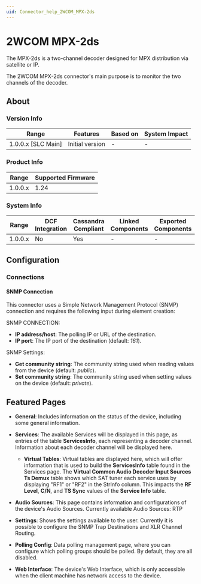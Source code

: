 ```yaml
---
uid: Connector_help_2WCOM_MPX-2ds
---
```


# 2WCOM MPX-2ds

The MPX-2ds is a two-channel decoder designed for MPX distribution via satellite or IP.

The 2WCOM MPX-2ds connector's main purpose is to monitor the two channels of the decoder.

## About

### Version Info

| Range              | Features        | Based on | System Impact |
|--------------------|-----------------|----------|---------------|
| 1.0.0.x [SLC Main] | Initial version | -        | -             |

### Product Info

| Range   | Supported Firmware |
|---------|--------------------|
| 1.0.0.x | 1.24               |

### System Info

| Range   | DCF Integration | Cassandra Compliant | Linked Components | Exported Components |
|---------|-----------------|---------------------|-------------------|---------------------|
| 1.0.0.x | No              | Yes                 | -                 | -                   |

## Configuration

### Connections

#### SNMP Connection

This connector uses a Simple Network Management Protocol (SNMP) connection and requires the following input during element creation:

SNMP CONNECTION:

- **IP address/host**: The polling IP or URL of the destination.
- **IP port**: The IP port of the destination (default: *161*).

SNMP Settings:

- **Get community string**: The community string used when reading values from the device (default: *public*).
- **Set community string**: The community string used when setting values on the device (default: *private*).

## Featured Pages

  - **General**: Includes information on the status of the device, including some general information.
    
  - **Services**: The available Services will be displayed in this page, as entries of the table **ServicesInfo**, each representing a decoder channel. Information about each decoder channel will be displayed here.
    
    - **Virtual Tables**: Virtual tables are displayed here, which will offer information that is used to build the **ServicesInfo** table found in the Services page. The **Virtual Common Audio Decoder Input Sources Ts Demux** table shows which SAT tuner each service uses by displaying "RF1" or "RF2" in the StrInfo column. This impacts the **RF Level**, **C/N**, and **TS Sync** values of the **Service Info** table.
      
  - **Audio Sources**: This page contains information and configurations of the device's Audio Sources. Currently available Audio Sources: RTP
    
  - **Settings**: Shows the settings available to the user. Currently it is possible to configure the SNMP Trap Destinations and XLR Channel Routing.
    
  - **Polling Config**: Data polling management page, where you can configure which polling groups should be polled. By default, they are all disabled.
    
  - **Web Interface**: The device's Web Interface, which is only accessible when the client machine has network access to the device.
    
